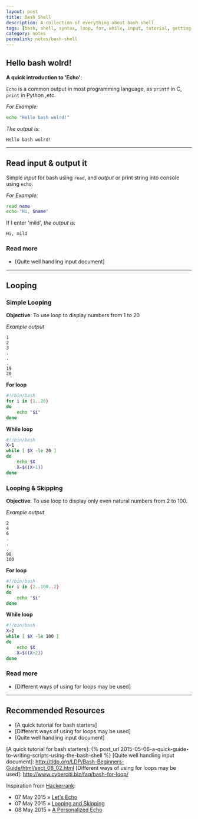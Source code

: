 ```yaml
---
layout: post
title: Bash Shell
description: A collection of everything about bash shell
tags: [bash, shell, syntax, loop, for, while, input, tutorial, getting-started]
category: notes
permalink: notes/bash-shell
---
```


## Hello bash wolrd!

**A quick introduction to 'Echo'**:

`Echo` is a common output in most programming language, as `printf` in C, `print` in Python ,etc.

*For Example:*

```bash
echo "Hello bash wolrd!"
```

*The output is:*

```
Hello bash wolrd!
```

---

## Read input & output it

Simple *input* for bash using `read`, and *output* or print string into console using `echo`.

*For Example:*

```bash
read name
echo "Hi, $name"
```

If I enter 'mild', *the output is:*

```
Hi, mild
```

### Read more

- [Quite well handling input document]

---

## Looping
### Simple Looping
**Objective**: To use loop to display numbers from 1 to 20

*Example output*

```
1
2
3
.
.
.
19
20
```

**For loop**

```bash
#!/bin/bash
for i in {1..20}
do
    echo "$i"
done
```

**While loop**

```bash
#!/bin/bash
X=1
while [ $X -le 20 ]
do
    echo $X
    X=$((X+1))
done
```

### Looping & Skipping
**Objective**: To use loop to display only even natural numbers from 2 to 100.

*Example output*

```
2
4
6
.
.
.
98
100  
```

**For loop**

```bash
#!/bin/bash
for i in {2..100..2}
do
    echo "$i"
done
```

**While loop**

```bash
#!/bin/bash
X=2
while [ $X -le 100 ]
do
    echo $X
    X=$((X+2))
done
```

### Read more

- [Different ways of using for loops may be used]

---

## Recommended Resources

- [A quick tutorial for bash starters]
- [Different ways of using for loops may be used]
- [Quite well handling input document]

[A quick tutorial for bash starters]: {% post_url 2015-05-06-a-quick-guide-to-writing-scripts-using-the-bash-shell %}
[Quite well handling input document]: http://tldp.org/LDP/Bash-Beginners-Guide/html/sect_08_02.html
[Different ways of using for loops may be used]: http://www.cyberciti.biz/faq/bash-for-loop/

Inspiration from [Hackerrank](https://www.hackerrank.com):

- 07 May 2015 &raquo; [Let's Echo]
- 07 May 2015 &raquo; [Looping and Skipping]
- 08 May 2015 &raquo; [A Personalized Echo]

[Let's Echo]: https://www.hackerrank.com/challenges/bash-tutorials-lets-echo
[Looping and Skipping]: https://www.hackerrank.com/challenges/bash-tutorials---looping-and-skipping
[A Personalized Echo]: https://www.hackerrank.com/challenges/bash-tutorials---a-personalized-echo
